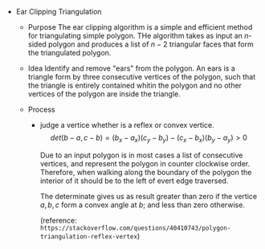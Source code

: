 * Ear Clipping Triangulation
  - Purpose
    The ear clipping algorithm is a simple and efficient method for triangulating simple polygon. THe algorithm takes as input an $n$-sided polygon and produces a list of $n-2$ triangular faces that form the triangulated polygon.

  - Idea
    Identify and remove "ears" from the polygon. An ears is a triangle form by three consecutive vertices of the polygon, such that the triangle is entirely contained whitin the polygon and no other vertices of the polygon are inside the triangle.

  - Process
     
    - judge a vertice whether is a reflex or convex vertice.
      $$det(b - a, c - b) = (b_x - a_x) (c_y - b_y) - (c_x - b_x) (b_y - a_y) > 0$$

      Due to an input polygon is in most cases a list of consecutive vertices, and represent the polygon in counter clockwise order. Therefore, when walking along the boundary of the polygon the interior of it should be to the left of evert edge traversed.

      The determinate gives us as result greater than zero if the vertice $a, b, c$ form a convex angle at $b$; and less than zero otherwise.
      
      (reference: ```https://stackoverflow.com/questions/40410743/polygon-triangulation-reflex-vertex```)